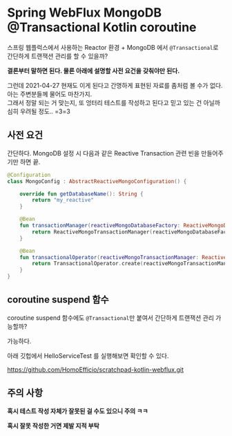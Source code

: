 # Spring WebFlux MongoDB @Transactional Kotlin coroutine

스프링 웹플럭스에서 사용하는 Reactor 환경 + MongoDB 에서 `@Transactional`로 간단하게 트랜잭션 관리를 할 수 있을까?

**결론부터 말하면 된다. 물론 아래에 설명할 사전 요건을 갖춰야만 된다.**

그런데 2021-04-27 현재도 이게 된다고 간명하게 표현된 자료를 좀처럼 볼 수가 없다. 아는 주변분들께 물어도 마찬가지.  
그래서 정말 되는 거 맞는지, 또 엉터리 테스트를 작성하고 된다고 믿고 있는 건 아닐까 심히 우려될 정도.. =3=3


## 사전 요건

간단하다. MongoDB 설정 시 다음과 같은 Reactive Transaction 관련 빈을 만들어주기만 하면 끝.

```kotlin
@Configuration
class MongoConfig : AbstractReactiveMongoConfiguration() {

    override fun getDatabaseName(): String {
        return "my_reactive"
    }

    @Bean
    fun transactionManager(reactiveMongoDatabaseFactory: ReactiveMongoDatabaseFactory): ReactiveMongoTransactionManager {
        return ReactiveMongoTransactionManager(reactiveMongoDatabaseFactory)
    }

    @Bean
    fun transactionalOperator(reactiveMongoTransactionManager: ReactiveMongoTransactionManager): TransactionalOperator {
        return TransactionalOperator.create(reactiveMongoTransactionManager)
    }
}
```


## coroutine suspend 함수

coroutine suspend 함수에도 `@Transactional`만 붙여서 간단하게 트랜잭션 관리 가능할까?

가능하다.

아래 깃헙에서 HelloServiceTest 를 실행해보면 확인할 수 있다.


https://github.com/HomoEfficio/scratchpad-kotlin-webflux.git


## 주의 사항

**혹시 테스트 작성 자체가 잘못된 걸 수도 있으니 주의 ㅋㅋ**

**혹시 잘못 작성한 거면 제발 지적 부탁**
